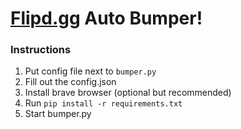 # [Flipd.gg](https://flipd.gg) Auto Bumper!

### Instructions

1. Put config file next to `bumper.py`
2. Fill out the config.json
3. Install brave browser (optional but recommended)
4. Run `pip install -r requirements.txt`
5. Start bumper.py
